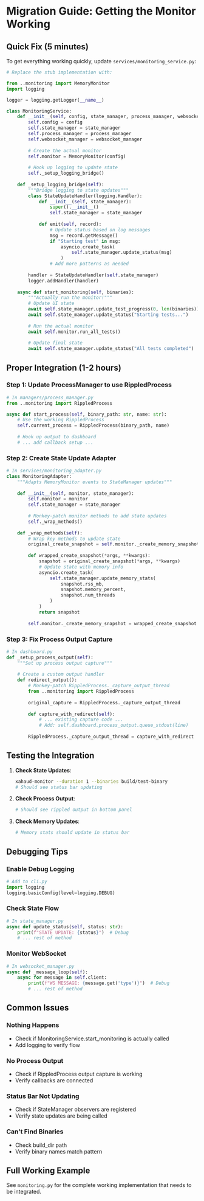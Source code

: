# Migration Guide: Getting the Monitor Working

## Quick Fix (5 minutes)

To get everything working quickly, update `services/monitoring_service.py`:

```python
# Replace the stub implementation with:

from ..monitoring import MemoryMonitor
import logging

logger = logging.getLogger(__name__)

class MonitoringService:
    def __init__(self, config, state_manager, process_manager, websocket_manager):
        self.config = config
        self.state_manager = state_manager
        self.process_manager = process_manager
        self.websocket_manager = websocket_manager
        
        # Create the actual monitor
        self.monitor = MemoryMonitor(config)
        
        # Hook up logging to update state
        self._setup_logging_bridge()
    
    def _setup_logging_bridge(self):
        """Bridge logging to state updates"""
        class StateUpdateHandler(logging.Handler):
            def __init__(self, state_manager):
                super().__init__()
                self.state_manager = state_manager
                
            def emit(self, record):
                # Update status based on log messages
                msg = record.getMessage()
                if "Starting test" in msg:
                    asyncio.create_task(
                        self.state_manager.update_status(msg)
                    )
                # Add more patterns as needed
        
        handler = StateUpdateHandler(self.state_manager)
        logger.addHandler(handler)
    
    async def start_monitoring(self, binaries):
        """Actually run the monitor!"""
        # Update UI state
        await self.state_manager.update_test_progress(0, len(binaries))
        await self.state_manager.update_status("Starting tests...")
        
        # Run the actual monitor
        await self.monitor.run_all_tests()
        
        # Update final state
        await self.state_manager.update_status("All tests completed")
```

## Proper Integration (1-2 hours)

### Step 1: Update ProcessManager to use RippledProcess

```python
# In managers/process_manager.py
from ..monitoring import RippledProcess

async def start_process(self, binary_path: str, name: str):
    # Use the working RippledProcess
    self.current_process = RippledProcess(binary_path, name)
    
    # Hook up output to dashboard
    # ... add callback setup ...
```

### Step 2: Create State Update Adapter

```python
# In services/monitoring_adapter.py
class MonitoringAdapter:
    """Adapts MemoryMonitor events to StateManager updates"""
    
    def __init__(self, monitor, state_manager):
        self.monitor = monitor
        self.state_manager = state_manager
        
        # Monkey-patch monitor methods to add state updates
        self._wrap_methods()
    
    def _wrap_methods(self):
        # Wrap key methods to update state
        original_create_snapshot = self.monitor._create_memory_snapshot
        
        def wrapped_create_snapshot(*args, **kwargs):
            snapshot = original_create_snapshot(*args, **kwargs)
            # Update state with memory info
            asyncio.create_task(
                self.state_manager.update_memory_stats(
                    snapshot.rss_mb,
                    snapshot.memory_percent,
                    snapshot.num_threads
                )
            )
            return snapshot
        
        self.monitor._create_memory_snapshot = wrapped_create_snapshot
```

### Step 3: Fix Process Output Capture

```python
# In dashboard.py
def _setup_process_output(self):
    """Set up process output capture"""
    
    # Create a custom output handler
    def redirect_output():
        # Monkey-patch RippledProcess._capture_output_thread
        from ..monitoring import RippledProcess
        
        original_capture = RippledProcess._capture_output_thread
        
        def capture_with_redirect(self):
            # ... existing capture code ...
            # Add: self.dashboard.process_output.queue_stdout(line)
        
        RippledProcess._capture_output_thread = capture_with_redirect
```

## Testing the Integration

1. **Check State Updates**:
   ```bash
   xahaud-monitor --duration 1 --binaries build/test-binary
   # Should see status bar updating
   ```

2. **Check Process Output**:
   ```bash
   # Should see rippled output in bottom panel
   ```

3. **Check Memory Updates**:
   ```bash
   # Memory stats should update in status bar
   ```

## Debugging Tips

### Enable Debug Logging
```python
# Add to cli.py
import logging
logging.basicConfig(level=logging.DEBUG)
```

### Check State Flow
```python
# In state_manager.py
async def update_status(self, status: str):
    print(f"STATE UPDATE: {status}")  # Debug
    # ... rest of method
```

### Monitor WebSocket
```python
# In websocket_manager.py
async def _message_loop(self):
    async for message in self.client:
        print(f"WS MESSAGE: {message.get('type')}")  # Debug
        # ... rest of method
```

## Common Issues

### Nothing Happens
- Check if MonitoringService.start_monitoring is actually called
- Add logging to verify flow

### No Process Output
- Check if RippledProcess output capture is working
- Verify callbacks are connected

### Status Bar Not Updating
- Check if StateManager observers are registered
- Verify state updates are being called

### Can't Find Binaries
- Check build_dir path
- Verify binary names match pattern

## Full Working Example

See `monitoring.py` for the complete working implementation that needs to be integrated.